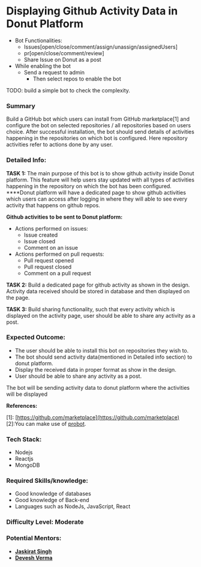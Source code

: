 # Displaying Github Activity Data in Donut Platform

* Bot Functionalities:
  * Issues\[open/close/comment/assign/unassign/assignedUsers\]
  * pr\[open/close/comment/review\]
  * Share Issue on Donut as a post
* While enabling the bot 
  * Send a request to admin
    * Then select repos to enable the bot

TODO: build a simple bot to check the complexity.  


### Summary

Build a GitHub bot which users can install from GitHub marketplace\[1\] and configure the bot on selected repositories / all repositories based on users choice. After successful installation, the bot should send details of activities happening in the repositories on which bot is configured. Here repository activities refer to actions done by any user. 

### **Detailed Info:**

**TASK 1:** The main purpose of this bot is to show github activity inside Donut platform. This feature will help users stay updated with all types of activities happening in the repository on which the bot has been configured. ****Donut platform will have a dedicated page to show github activities which users can access after logging in where they will able to see every activity that happens on github repos.         

**Github activities to be sent to Donut platform:**

* Actions performed on issues:
  * Issue created
  * Issue closed
  * Comment on an issue
* Actions performed on pull requests:
  * Pull request opened
  * Pull request closed
  * Comment on a pull request

**TASK 2:** Build a dedicated page for github activity as shown in the design. Activity data received should be stored in database and then displayed on the page.

**TASK 3:**  Build sharing functionality, such that every activity which is displayed on the activity page, user should be able to share any activity as a post.

### **Expected Outcome:**

* The user should be able to install this bot on repositories they wish to.
* The bot should send activity data\(mentioned in Detailed info section\) to donut platform.
* Display the received data in proper format as show in the design.
* User should be able to share any activity as a post.

The bot will be sending activity data to donut platform where the activities will be displayed

**References:**

\[1\]: [https://github.com/marketplace](https://github.com/marketplace)                                                                  \[2\]:You can make use of [probot](https://probot.github.io/).

### Tech Stack:

* Nodejs
* Reactjs
* MongoDB

### **Required Skills/knowledge:**

* Good knowledge of databases
* Good knowledge of Back-end
* Languages such as NodeJs, JavaScript, React

### **Difficulty Level:**   Moderate

### **Potential Mentors:** 

* [**Jaskirat Singh**](https://github.com/jaskirat2000)  
* [**Devesh Verma**](https://github.com/devesh-verma)

